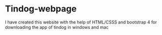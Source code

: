 # Tindog-webpage
I have created this website with the help of HTML/CSSS and bootstrap 4 for downloading the app of tindog in windows and mac
